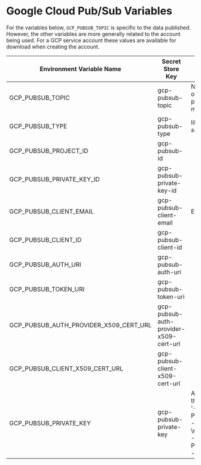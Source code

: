 # Google Cloud Pub/Sub Variables

For the variables below, `GCP_PUBSUB_TOPIC` is specific to the data published. However, the other variables are more generally related to the account being used. For a GCP service account these values are available for download when creating the account.

| Environment Variable Name                                 | Secret Store Key |Description                                 |
|--------------------------------------|-------------------------------------------------------------------------------------------------|--------------------------------------------|
|GCP_PUBSUB_TOPIC                      |gcp-pubsub-topic |Name of topic on which to post data messages|
|GCP_PUBSUB_TYPE                       |gcp-pubsub-type                                                                                  | likely *service_account*                                           |
|GCP_PUBSUB_PROJECT_ID                 |gcp-pubsub-id |                                            |
|GCP_PUBSUB_PRIVATE_KEY_ID             |gcp-pubsub-private-key-id |                                            |
|GCP_PUBSUB_CLIENT_EMAIL               |gcp-pubsub-client-email |Email address                                            |
|GCP_PUBSUB_CLIENT_ID                  |gcp-pubsub-client-id                                                                                        |                                            |
|GCP_PUBSUB_AUTH_URI                   |gcp-pubsub-auth-uri |                                            |
|GCP_PUBSUB_TOKEN_URI                  |gcp-pubsub-token-uri |                                            |
|GCP_PUBSUB_AUTH_PROVIDER_X509_CERT_URL|gcp-pubsub-auth-provider-x509-cert-url |                                            |
|GCP_PUBSUB_CLIENT_X509_CERT_URL       |gcp-pubsub-client-x509-cert-url|                                            |
|GCP_PUBSUB_PRIVATE_KEY                |gcp-pubsub-private-key|Actual key for the account, like '-----BEGIN PRIVATE KEY-----\nMII...Gy1\n-----END PRIVATE KEY-----\n'                  |

